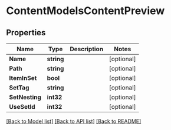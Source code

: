 # ContentModelsContentPreview

## Properties
Name | Type | Description | Notes
------------ | ------------- | ------------- | -------------
**Name** | **string** |  | [optional] 
**Path** | **string** |  | [optional] 
**ItemInSet** | **bool** |  | [optional] 
**SetTag** | **string** |  | [optional] 
**SetNesting** | **int32** |  | [optional] 
**UseSetId** | **int32** |  | [optional] 

[[Back to Model list]](../README.md#documentation-for-models) [[Back to API list]](../README.md#documentation-for-api-endpoints) [[Back to README]](../README.md)


